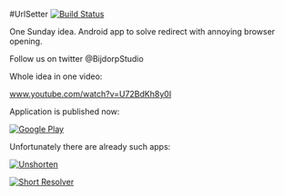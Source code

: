 #UrlSetter  [![Build Status](https://travis-ci.org/emartynov/UrlSetter.png?branch=master)](https://travis-ci.org/emartynov/UrlSetter)

One Sunday idea. Android app to solve redirect with annoying browser opening.

Follow us on twitter @BijdorpStudio

Whole idea in one video:

www.youtube.com/watch?v=U72BdKh8y0I

Application is published now:

[![Google Play](https://lh5.ggpht.com/rCRkO-LKQ4yfl7jQqg6GWxR2Nze45T3tbRIKVZIipbuWrTEaYG-a6-3gDEUgeC_uz5s=w300-rw)](https://play.google.com/apps/testing/com.emartynov.android.app.urlsetter)

Unfortunately there are already such apps:

[![Unshorten](https://lh5.ggpht.com/4jZ5iHC9W4x3haqmtCjwfBFaGVztWGOZzPUzRNoWieNbt2rxazgJNciaWXlu_JD-qs8P=w300-rw)](https://play.google.com/store/apps/details?id=com.teaandtoys.unshorten)

[![Short Resolver](https://lh4.ggpht.com/b4vCPdyk5VHvyUKTHf7W9nP2Nm5HmBkhNjl2CI6jMs0R3avACdFzYWm_1Mulz2mVMXwR=w300-rw)](https://play.google.com/store/apps/details?id=com.julianjm.shorturlresolver)
